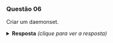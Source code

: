 ### Questão 06

Criar um daemonset.

<details> 
  <summary><b>Resposta</b> <em>(clique para ver a resposta)</em></summary>

```bash
kubectl create -f daemonset.yaml
```

O arquivo daemonset.yaml foi versionado para facilitar o entendimento.

</details>